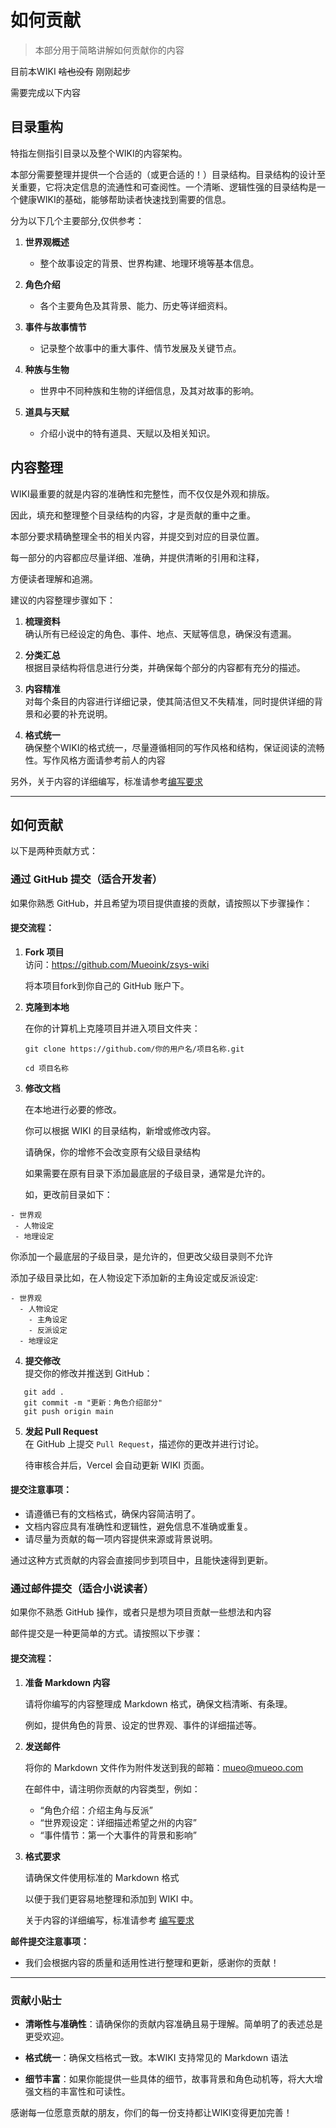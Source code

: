 
# 如何贡献 <Badge type="warning" text="beta" />

> 本部分用于简略讲解如何贡献你的内容

目前本WIKI ~~啥也没有~~ 刚刚起步

需要完成以下内容

## 目录重构

特指左侧指引目录以及整个WIKI的内容架构。

本部分需要整理并提供一个合适的（或更合适的！）目录结构。目录结构的设计至关重要，它将决定信息的流通性和可查阅性。一个清晰、逻辑性强的目录结构是一个健康WIKI的基础，能够帮助读者快速找到需要的信息。

分为以下几个主要部分,仅供参考：

1. **世界观概述**  
   - 整个故事设定的背景、世界构建、地理环境等基本信息。
   
2. **角色介绍**  
   - 各个主要角色及其背景、能力、历史等详细资料。
   
3. **事件与故事情节**  
   - 记录整个故事中的重大事件、情节发展及关键节点。

4. **种族与生物**  
   - 世界中不同种族和生物的详细信息，及其对故事的影响。

5. **道具与天赋**  
   - 介绍小说中的特有道具、天赋以及相关知识。

## 内容整理

WIKI最重要的就是内容的准确性和完整性，而不仅仅是外观和排版。

因此，填充和整理整个目录结构的内容，才是贡献的重中之重。

本部分要求精确整理全书的相关内容，并提交到对应的目录位置。

每一部分的内容都应尽量详细、准确，并提供清晰的引用和注释，

方便读者理解和追溯。

建议的内容整理步骤如下：

1. **梳理资料**  
   确认所有已经设定的角色、事件、地点、天赋等信息，确保没有遗漏。
   
2. **分类汇总**  
   根据目录结构将信息进行分类，并确保每个部分的内容都有充分的描述。

3. **内容精准**  
   对每个条目的内容进行详细记录，使其简洁但又不失精准，同时提供详细的背景和必要的补充说明。

4. **格式统一**  
   确保整个WIKI的格式统一，尽量遵循相同的写作风格和结构，保证阅读的流畅性。写作风格方面请参考前人的内容


另外，关于内容的详细编写，标准请参考[编写要求](./compile.md)

---

## 如何贡献

以下是两种贡献方式：

### 通过 GitHub 提交（适合开发者）

如果你熟悉 GitHub，并且希望为项目提供直接的贡献，请按照以下步骤操作：

#### 提交流程：

1. **Fork 项目**  
   访问：https://github.com/Mueoink/zsys-wiki

   将本项目fork到你自己的 GitHub 账户下。

2. **克隆到本地**  

   在你的计算机上克隆项目并进入项目文件夹：
   ```
   git clone https://github.com/你的用户名/项目名称.git

   cd 项目名称
   ```

3. **修改文档**  

   在本地进行必要的修改。
   
   你可以根据 WIKI 的目录结构，新增或修改内容。

   请确保，你的增修不会改变原有父级目录结构

   如果需要在原有目录下添加最底层的子级目录，通常是允许的。

   如，更改前目录如下：
 ```
- 世界观
  - 人物设定
  - 地理设定
```
   你添加一个最底层的子级目录，是允许的，但更改父级目录则不允许
   
   添加子级目录比如，在人物设定下添加新的主角设定或反派设定:
```
- 世界观
  - 人物设定
    - 主角设定
    - 反派设定
  - 地理设定
```

4. **提交修改**  
   提交你的修改并推送到 GitHub：
```
   git add .
   git commit -m "更新：角色介绍部分"
   git push origin main
```

5. **发起 Pull Request**  
   在 GitHub 上提交 `Pull Request`，描述你的更改并进行讨论。
   
   待审核合并后，Vercel 会自动更新 WIKI 页面。

#### 提交注意事项：
- 请遵循已有的文档格式，确保内容简洁明了。
- 文档内容应具有准确性和逻辑性，避免信息不准确或重复。
- 请尽量为贡献的每一项内容提供来源或背景说明。

通过这种方式贡献的内容会直接同步到项目中，且能快速得到更新。

### 通过邮件提交（适合小说读者）

如果你不熟悉 GitHub 操作，或者只是想为项目贡献一些想法和内容

邮件提交是一种更简单的方式。请按照以下步骤：

#### 提交流程：

1. **准备 Markdown 内容**  

   请将你编写的内容整理成 Markdown 格式，确保文档清晰、有条理。
   
   例如，提供角色的背景、设定的世界观、事件的详细描述等。

2. **发送邮件**  

   将你的 Markdown 文件作为附件发送到我的邮箱：mueo@mueoo.com
   
   在邮件中，请注明你贡献的内容类型，例如：
   - “角色介绍：介绍主角与反派”
   - “世界观设定：详细描述希望之州的内容”
   - “事件情节：第一个大事件的背景和影响”

3. **格式要求**  

   请确保文件使用标准的 Markdown 格式
   
   以便于我们更容易地整理和添加到 WIKI 中。
   
   关于内容的详细编写，标准请参考 [编写要求](./compile.md)


**邮件提交注意事项：**

- 我们会根据内容的质量和适用性进行整理和更新，感谢你的贡献！

---

### 贡献小贴士

- **清晰性与准确性**：请确保你的贡献内容准确且易于理解。简单明了的表述总是更受欢迎。

- **格式统一**：确保文档格式一致。本WIKI 支持常见的 Markdown 语法

- **细节丰富**：如果你能提供一些具体的细节，故事背景和角色动机等，将大大增强文档的丰富性和可读性。

感谢每一位愿意贡献的朋友，你们的每一份支持都让WIKI变得更加完善！

